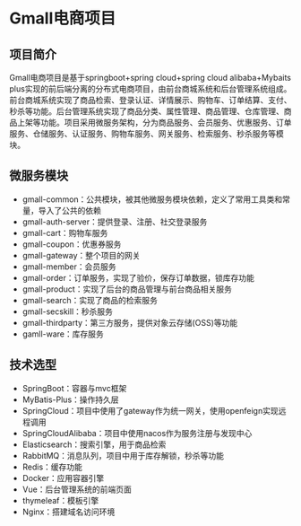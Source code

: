 # Gmall电商项目



## 项目简介

Gmall电商项目是基于springboot+spring cloud+spring cloud alibaba+Mybaits plus实现的前后端分离的分布式电商项目，由前台商城系统和后台管理系统组成。前台商城系统实现了商品检索、登录认证、详情展示、购物车、订单结算、支付、秒杀等功能。后台管理系统实现了商品分类、属性管理、商品管理、仓库管理、商品上架等功能。项目采用微服务架构，分为商品服务、会员服务、优惠服务、订单服务、仓储服务、认证服务、购物车服务、网关服务、检索服务、秒杀服务等模块。



## 微服务模块



* gmall-common：公共模块，被其他微服务模块依赖，定义了常用工具类和常量，导入了公共的依赖
* gmall-auth-server：提供登录、注册、社交登录服务
* gmall-cart：购物车服务
* gmall-coupon：优惠券服务
* gmall-gateway：整个项目的网关
* gmall-member：会员服务
* gmall-order：订单服务，实现了验价，保存订单数据，锁库存功能
* gmall-product：实现了后台的商品管理与前台商品相关服务
* gmall-search：实现了商品的检索服务
* gmall-secskill：秒杀服务
* gmall-thirdparty：第三方服务，提供对象云存储(OSS)等功能
* gamll-ware：库存服务



## 技术选型

* SpringBoot：容器与mvc框架
* MyBatis-Plus：操作持久层
* SpringCloud：项目中使用了gateway作为统一网关，使用openfeign实现远程调用
* SpringCloudAlibaba：项目中使用nacos作为服务注册与发现中心
* Elasticsearch：搜索引擎，用于商品检索
* RabbitMQ：消息队列，项目中用于库存解锁，秒杀等功能
* Redis：缓存功能
* Docker：应用容器引擎
* Vue：后台管理系统的前端页面
* thymeleaf：模板引擎
* Nginx：搭建域名访问环境